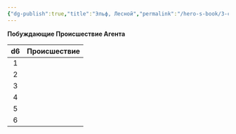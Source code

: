 ```yaml
---
{"dg-publish":true,"title":"Эльф, Лесной","permalink":"/hero-s-book/3-culture-and-career/careers/warden/","dgPassFrontmatter":true}
---
```



**Побуждающие Происшествие Агента**

| d6  | Происшествие |
| :-: | ------------ |
|  1  |              |
|  2  |              |
|  3  |              |
|  4  |              |
|  5  |              |
|  6  |              |
